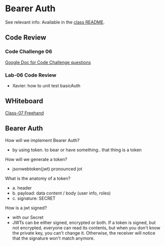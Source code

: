 # Bearer Auth

See relevant info: Available in the [class README](README).

## Code Review

### Code Challenge 06

[Google Doc for Code Challenge questions](https://docs.google.com/document/d/16NwZC_DEHNxNEVZWwLlsJlNPl9EZmt-FBnjpgMSlIdk/edit?usp=sharing)

### Lab-06 Code Review

- Xavier: how to unit test basicAuth

## WHiteboard

[Class-07 Freehand](https://projects.invisionapp.com/freehand/document/BDXY2l9Sr)

## Bearer Auth

How will we implement Bearer Auth?
- by using token.  to bear or have something..  that thing is a token

How will we generate a token?
- jsonwebtoken(jwt) pronounced jot

What is the anatomy of a token?
- a. header
- b. payload: data content / body (user info, roles)
- c. signature: SECRET

How is a jwt signed?
- with our Secret
- JWTs can be either signed, encrypted or both. If a token is signed, but not encrypted, everyone can read its contents, but when you don't know the private key, you can't change it. Otherwise, the receiver will notice that the signature won't match anymore.
